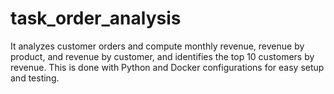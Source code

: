# task_order_analysis
It analyzes customer orders and compute monthly revenue, revenue by product, and revenue by customer, and identifies the top 10 customers by revenue. This is done with Python and Docker configurations for easy setup and testing.
